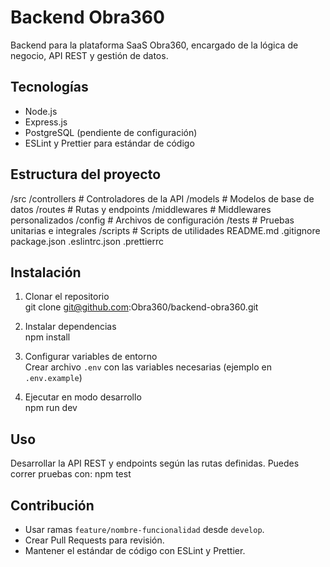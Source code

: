 # Backend Obra360

Backend para la plataforma SaaS Obra360, encargado de la lógica de negocio, API REST y gestión de datos.

## Tecnologías

- Node.js
- Express.js
- PostgreSQL (pendiente de configuración)
- ESLint y Prettier para estándar de código

## Estructura del proyecto
/src
/controllers # Controladores de la API
/models # Modelos de base de datos
/routes # Rutas y endpoints
/middlewares # Middlewares personalizados
/config # Archivos de configuración
/tests # Pruebas unitarias e integrales
/scripts # Scripts de utilidades
README.md
.gitignore
package.json
.eslintrc.json
.prettierrc


## Instalación

1. Clonar el repositorio  
git clone git@github.com:Obra360/backend-obra360.git


2. Instalar dependencias  
npm install


3. Configurar variables de entorno  
Crear archivo `.env` con las variables necesarias (ejemplo en `.env.example`)

4. Ejecutar en modo desarrollo  
npm run dev


## Uso

Desarrollar la API REST y endpoints según las rutas definidas. Puedes correr pruebas con:
npm test


## Contribución

- Usar ramas `feature/nombre-funcionalidad` desde `develop`.
- Crear Pull Requests para revisión.
- Mantener el estándar de código con ESLint y Prettier.
